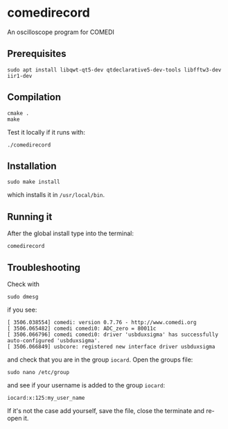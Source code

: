 # comedirecord

An oscilloscope program for COMEDI

## Prerequisites

```
sudo apt install libqwt-qt5-dev qtdeclarative5-dev-tools libfftw3-dev iir1-dev
```

## Compilation

```
cmake .
make
```

Test it locally if it runs with:

```
./comedirecord
```

## Installation

```
sudo make install
```

which installs it in `/usr/local/bin`.


## Running it

After the global install type into the terminal:

```
comedirecord
```

## Troubleshooting

Check with
```
sudo dmesg
```

if you see:

```
[ 3506.038554] comedi: version 0.7.76 - http://www.comedi.org
[ 3506.065482] comedi comedi0: ADC_zero = 80011c
[ 3506.066796] comedi comedi0: driver 'usbduxsigma' has successfully auto-configured 'usbduxsigma'.
[ 3506.066849] usbcore: registered new interface driver usbduxsigma
```

and check that you are in the group `iocard`. Open the groups file:

```
sudo nano /etc/group
```

and see if your username is added to the group `iocard`:

```
iocard:x:125:my_user_name
```

If it's not the case add yourself, save the file, close the terminate and re-open it.
